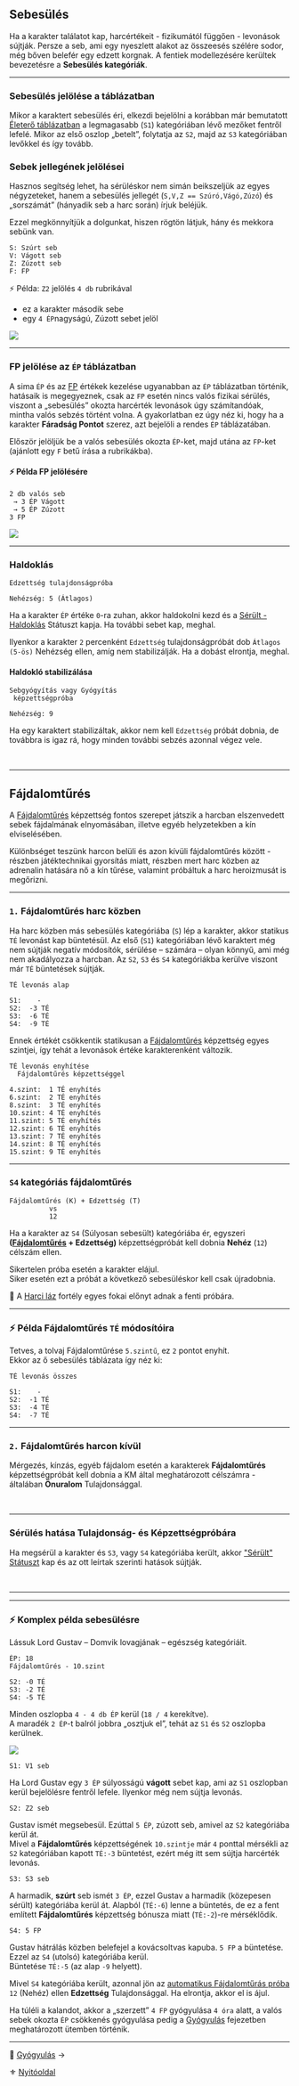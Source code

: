 ## Sebesülés

Ha a karakter találatot kap, harcértékeit - fizikumától függően - levonások sújtják. Persze a seb, ami egy nyeszlett alakot az összeesés szélére sodor, még bőven belefér egy edzett korgnak. A fentiek modellezésére kerültek bevezetésre a **Sebesülés kategóriák**.

---
### Sebesülés jelölése a táblázatban

Mikor a karaktert sebesülés éri, elkezdi bejelölni a korábban már bemutatott [Életerő táblázatban](/061_01_eletero_pont.md#%C3%A9leter%C5%91-pontok-eloszt%C3%A1sa) a legmagasabb (`S1`) kategóriában lévő mezőket fentről lefelé. Mikor az első oszlop „betelt”, folytatja az `S2`, majd az `S3` kategóriában levőkkel és így tovább.

### Sebek jellegének jelölései

Hasznos segítség lehet, ha sérüléskor nem simán beikszeljük az egyes négyzeteket, hanem a sebesülés jellegét (`S,V,Z == Szúró,Vágó,Zúzó`) és „sorszámát” (hányadik seb a harc során)  írjuk beléjük.

Ezzel megkönnyítjük a dolgunkat, hiszen rögtön látjuk, hány és mekkora sebünk van.

```
S: Szúrt seb
V: Vágott seb
Z: Zúzott seb
F: FP
```

⚡ Példa: `Z2` jelölés `4 db` rubrikával
- ez a karakter második sebe
- egy `4 ÉP`nagyságú, Zúzott sebet jelöl

![](images/02_eletero_tablazat_harcertek_levonassal.png)

---
### FP jelölése az `ÉP` táblázatban

A sima `ÉP` és az [FP](061_02_faradsag_pont.md) értékek kezelése ugyanabban az `ÉP` táblázatban történik, hatásaik is megegyeznek, csak az `FP` esetén nincs valós fizikai sérülés, viszont a „sebesülés” okozta harcérték levonások úgy számítandóak, mintha valós sebzés történt volna. A gyakorlatban ez úgy néz ki, hogy ha a karakter **Fáradság Pontot** szerez, azt bejelöli a rendes `ÉP` táblázatában.

Először jelöljük be a valós sebesülés okozta `ÉP`-ket, majd utána az `FP`-ket (ajánlott egy `F` betű írása a rubrikákba).

#### ⚡ Példa FP jelölésére

```
2 db valós seb
 → 3 ÉP Vágott
 → 5 ÉP Zúzott
3 FP
```

![](images/06_fp.png)

---
### Haldoklás

```
Edzettség tulajdonságpróba

Nehézség: 5 (Átlagos)
```

Ha a karakter `ÉP` értéke `0`-ra zuhan, akkor haldokolni kezd és a [Sérült - Haldoklás](082_statuszok.md#%EF%B8%8F-s%C3%A9r%C3%BClt-3-haldokl%C3%A1s) Státuszt kapja. Ha további sebet kap, meghal.

Ilyenkor a karakter `2` percenként `Edzettség` tulajdonságpróbát dob `Átlagos (5-ös)` Nehézség ellen, amíg nem stabilizálják. Ha a dobást elrontja, meghal.

#### Haldokló stabilizálása

```
Sebgyógyítás vagy Gyógyítás
 képzettségpróba

Nehézség: 9
```

Ha egy karaktert stabilizáltak, akkor nem kell `Edzettség` próbát dobnia, de továbbra is igaz rá, hogy minden további sebzés azonnal végez vele.

<br />

---
## Fájdalomtűrés

A [Fájdalomtűrés](kepzettsegek.primer.altalanos/fajdalomtures.md) képzettség fontos szerepet játszik a harcban elszenvedett sebek fájdalmának elnyomásában, illetve egyéb helyzetekben a kín elviselésében.

Különbséget teszünk harcon belüli és azon kívüli fájdalomtűrés között - részben játéktechnikai gyorsítás miatt, részben mert harc közben az adrenalin hatására nő a kín tűrése, valamint próbáltuk a harc heroizmusát is megőrizni.

---
### `1.` Fájdalomtűrés harc közben

Ha harc közben más sebesülés kategóriába (`S`) lép a karakter, akkor statikus `TÉ` levonást kap büntetésül. Az első (`S1`) kategóriában lévő karaktert még nem sújtják negatív módosítók, sérülése – számára – olyan könnyű, ami még nem akadályozza a harcban. Az `S2`, `S3` és `S4` kategóriákba kerülve viszont már `TÉ` büntetések sújtják.

```
TÉ levonás alap

S1:    -
S2:  -3 TÉ
S3:  -6 TÉ
S4:  -9 TÉ
```

Ennek értékét csökkentik statikusan a [Fájdalomtűrés](kepzettsegek.primer.altalanos/fajdalomtures.md) képzettség egyes szintjei, így tehát a levonások értéke karakterenként változik.

```
TÉ levonás enyhítése
  Fájdalomtűrés képzettséggel

4.szint:  1 TÉ enyhítés
6.szint:  2 TÉ enyhítés
8.szint:  3 TÉ enyhítés
10.szint: 4 TÉ enyhítés
11.szint: 5 TÉ enyhítés
12.szint: 6 TÉ enyhítés
13.szint: 7 TÉ enyhítés
14.szint: 8 TÉ enyhítés
15.szint: 9 TÉ enyhítés
```

---
### `S4` kategóriás fájdalomtűrés

```
Fájdalomtűrés (K) + Edzettség (T)
          vs
          12
```

Ha a karakter az `S4` (Súlyosan sebesült) kategóriába ér, egyszeri **([Fájdalomtűrés](kepzettsegek.primer.altalanos/fajdalomtures.md) + Edzettség)** képzettségpróbát kell dobnia **Nehéz** (`12`) célszám ellen.

Sikertelen próba esetén a karakter elájul.\
Siker esetén ezt a próbát a következő sebesüléskor kell csak újradobnia. 

🔆 A [Harci láz](fortelyok.harci/harci_laz.md) fortély egyes fokai előnyt adnak a fenti próbára.

---
### ⚡ Példa Fájdalomtűrés `TÉ` módosítóira

Tetves, a tolvaj Fájdalomtűrése `5.szintű`, ez `2` pontot enyhít.\
Ekkor az ő sebesülés táblázata így néz ki:

```
TÉ levonás összes

S1:    -
S2:  -1 TÉ
S3:  -4 TÉ
S4:  -7 TÉ
```

---
### `2.` Fájdalomtűrés harcon kívül

Mérgezés, kínzás, egyéb fájdalom esetén a karakterek **Fájdalomtűrés** képzettségpróbát kell dobnia a KM által meghatározott célszámra - általában **Önuralom** Tulajdonsággal.

<br />

---
### Sérülés hatása Tulajdonság- és Képzettségpróbára

Ha megsérül a karakter és `S3`, vagy `S4` kategóriába került, akkor ["Sérült" Státuszt](082_statuszok.md#%EF%B8%8F-s%C3%A9r%C3%BClt-1-s3) kap és az ott leírtak szerinti hatások sújtják.

<br />

---
---
### ⚡ Komplex példa sebesülésre

Lássuk Lord Gustav – Domvik lovagjának – egészség kategóriáit.

```
ÉP: 18
Fájdalomtűrés - 10.szint

S2: -0 TÉ
S3: -2 TÉ
S4: -5 TÉ
```

Minden oszlopba `4 - 4 db ÉP` kerül (`18 / 4` kerekítve).\
A maradék `2 ÉP`-t balról jobbra „osztjuk el”, tehát az `S1` és `S2` oszlopba kerülnek.

![](images/03_eletero_lord_gustav.png)

```
S1: V1 seb
```

Ha Lord Gustav egy `3 ÉP` súlyosságú **vágott** sebet kap, ami az `S1` oszlopban kerül bejelölésre fentről lefele. Ilyenkor még nem sújtja levonás.

```
S2: Z2 seb
```

Gustav ismét megsebesül. Ezúttal `5 ÉP`, zúzott seb, amivel az `S2` kategóriába kerül át.\
Mivel a **Fájdalomtűrés** képzettségének `10.szintje` már `4` ponttal mérsékli az `S2` kategóriában kapott `TÉ:-3` büntetést, ezért még itt sem sújtja harcérték levonás.

```
S3: S3 seb
```

A harmadik, **szúrt** seb ismét `3 ÉP`, ezzel Gustav a harmadik (közepesen sérült) kategóriába kerül át. Alapból (`TÉ:-6`) lenne a büntetés, de ez a fent említett **Fájdalomtűrés** képzettség bónusza miatt (`TÉ:-2`)-re mérséklődik.

```
S4: 5 FP
```

Gustav hátrálás közben belefejel a kovácsoltvas kapuba. `5 FP` a büntetése. Ezzel az `S4` (utolsó) kategóriába kerül.\
Büntetése `TÉ:-5` (az alap `-9` helyett).

Mivel `S4` kategóriába került, azonnal jön az [automatikus Fájdalomtűrás próba](#s4-kateg%C3%B3ri%C3%A1s-f%C3%A1jdalomt%C5%B1r%C3%A9s) `12` (Nehéz) ellen **Edzettség** Tulajdonsággal. Ha elrontja, akkor el is ájul.

Ha túléli a kalandot, akkor a „szerzett” `4 FP` gyógyulása `4 óra` alatt, a valós sebek okozta `ÉP` csökkenés gyógyulása pedig a [Gyógyulás](061_04_gyogyulas.md) fejezetben meghatározott ütemben történik.

---

🔗 [Gyógyulás](061_04_gyogyulas.md) →

⚜️ [Nyitóoldal](start.md#6-harcrendszer-%EF%B8%8F)
